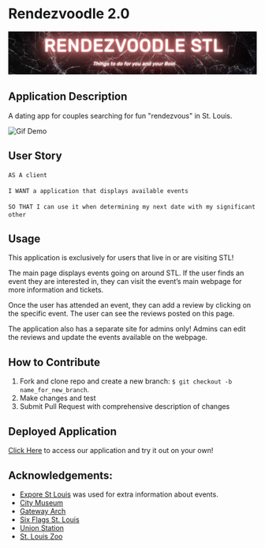 # Rendezvoodle 2.0

![Redezvoodle logo](public/assets/img/AppIcon.png)

## Application Description

A dating app for couples searching for fun "rendezvous" in St. Louis.

![Gif Demo](.gif)

## User Story

```
AS A client

I WANT a application that displays available events

SO THAT I can use it when determining my next date with my significant other
```

## Usage

This application is exclusively for users that live in or are visiting STL! 

The main page displays events going on around STL. If the user finds an event they are interested in, they can visit the event’s main webpage for more information and tickets. 

Once the user has attended an event, they can add a review by clicking on the specific event. The user can see the reviews posted on this page.

The application also has a separate site for admins only! Admins can edit the reviews and update the events available on the webpage.

## How to Contribute

1. Fork and clone repo and create a new branch: `$ git checkout -b name_for_new_branch`.
2. Make changes and test
3. Submit Pull Request with comprehensive description of changes


## Deployed Application

[Click Here](heroku.com) to access our application and try it out on your own!

## Acknowledgements:
* [Expore St Louis](https://explorestlouis.com/25-things-to-do-in-st-louis/) was used for extra information about events.
* [City Museum](https://www.instagram.com/travelmindset/)
* [Gateway Arch](https://www.instagram.com/tanieta2/)
* [Six Flags St. Louis](https://familyattractionscard.com/coupon/six-flags-st-louis/)
* [Union Station](https://www.instagram.com/eichelbergerphoto/)
* [St. Louis Zoo](https://explorestlouis.com/partner/saint-louis-zoo/)


